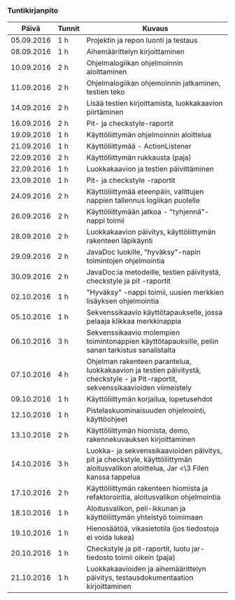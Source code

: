 ### Tuntikirjanpito

Päivä | Tunnit | Kuvaus
--------------- | ------ | ------
05.09.2016 | 1 h | Projektin ja repon luonti ja testaus
08.09.2016 | 1 h | Aihemäärittelyn kirjoittaminen
10.09.2016 | 2 h | Ohjelmalogiikan ohjelmoinnin aloittaminen
11.09.2016 | 2 h | Ohjelmalogiikan ohjemoinnin jatkaminen, testien teko
14.09.2016 | 2 h | Lisää testien kirjoittamista, luokkakaavion piirtäminen
16.09.2016 | 2 h | Pit- ja checkstyle-raportit
19.09.2016 | 1 h | Käyttöliittymän ohjelmoinnin aloittelua
21.09.2016 | 1 h | Käyttöliittymää - ActionListener
22.09.2016 | 2 h | Käyttöliittymän rukkausta (paja)
22.09.2016 | 1 h | Luokkakaavion ja testien päivittäminen
23.09.2016 | 1 h | Pit- ja checkstyle -raportit
24.09.2016 | 2 h | Käyttöliittymää eteenpäin, valittujen nappien tallennus logiikan puolelle
26.09.2016 | 2 h | Käyttöliittymään jatkoa - "tyhjennä"-nappi toimii
28.09.2016 | 2 h | Luokkakaavion päivitys, käyttöliittymän rakenteen läpikäynti
29.09.2016 | 2 h | JavaDoc luokille, "hyväksy"-napin toimintojen ohjelmointia
30.09.2016 | 2 h | JavaDoc:ia metodeille, testien päivitystä, checkstyle ja pit -raportit
02.10.2016 | 1 h | "Hyväksy" -nappi toimii, uusien merkkien lisäyksen ohjelmointia
05.10.2016 | 1 h | Sekvenssikaavio käyttötapaukselle, jossa pelaaja klikkaa merkkinappia
06.10.2016 | 3 h | Sekvenssikaavio molempien toimintonappien käyttötapauksille, peliin sanan tarkistus sanalistalta
07.10.2016 | 4 h | Ohjelman rakenteen parantelua, luokkakaavion ja testien päivitystä, checkstyle - ja Pit-raportit, sekvenssikaavioiden viimeistely
09.10.2016 | 1 h | Käyttöliittymän korjailua, lopetusehdot
12.10.2016 | 1 h | Pistelaskuominaisuuden ohjelmointi, käyttöohjeet
13.10.2016 | 2 h | Käyttöliittymän hiomista, demo, rakennekuvauksen kirjoittaminen
14.10.2016 | 3 h | Luokka- ja sekvenssikaavioiden päivitys, pit ja checkstyle, käyttöliittymän aloitusvalikon aloittelua, Jar <\3 Filen kanssa tappelua
17.10.2016 | 2 h | Käyttöliittymän rakenteen hiomista ja refaktorointia, aloitusvalikon ohjelmointia
18.10.2016 | 1 h | Aloitusvalikon, peli-ikkunan ja käyttöliittymän yhteistyö toimimaan
19.10.2016 | 1 h | Hienosäätöä, vikasietotila (jos tiedostoja ei voida lukea)
20.10.2016 | 1 h | Checkstyle ja pit-raportit, luotu jar-tiedosto toimii oikein (paja)
21.10.2016 | 1 h | Luokkakaavioiden ja aihemäärittelyn päivitys, testausdokumentaation kirjoittaminen
